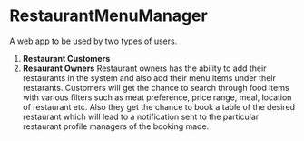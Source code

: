 # RestaurantMenuManager
A web app to be used by two types of users. 
1. **Restaurant Customers** 
2. **Resaurant Owners** 
Restaurant owners has the ability to add their restaurants in the system and also add their menu items under their restarants. 
Customers will get the chance to search through food items with various filters such as meat preference, price range, meal, location of restaurant etc.
Also they get the chance to book a table of the desired restaurant which will lead to a notification sent to the particular restaurant profile managers of the booking made.
